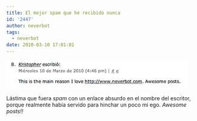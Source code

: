 ```yaml
---
title: El mejor spam que he recibido nunca
id: '2447'
author: neverbot
tags:
  - neverbot
date: 2010-03-10 17:01:01
---
```


![Captura de pantalla 2010-03-10 a las 16.59.39.png](./el-mejor-spam-que-he-recibido-nunca/Captura-de-pantalla-2010-03-10-a-las-16.59.39.png)

Lástima que fuera _spam_ con un enlace absurdo en el nombre del escritor, porque realmente había servido para hinchar un poco mi ego. _Awesome posts!!_
